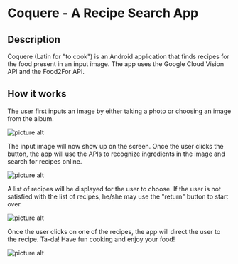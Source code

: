 # Coquere - A Recipe Search App
## Description ##
Coquere (Latin for "to cook") is an Android application that finds recipes for the food present in an input image. The app uses the Google Cloud Vision API and the Food2For API.

## How it works ##
The user first inputs an image by either taking a photo or choosing an image from the album.

![picture alt](https://challengepost-s3-challengepost.netdna-ssl.com/photos/production/software_photos/000/579/755/datas/gallery.jpg)

The input image will now show up on the screen. Once the user clicks the button, the app will use the APIs to recognize ingredients in the image and search for recipes online.

![picture alt](https://challengepost-s3-challengepost.netdna-ssl.com/photos/production/software_photos/000/579/752/datas/gallery.jpg)

A list of recipes will be displayed for the user to choose. If the user is not satisfied with the list of recipes, he/she may use the "return"  button to start over.

![picture alt](https://challengepost-s3-challengepost.netdna-ssl.com/photos/production/software_photos/000/579/754/datas/gallery.jpg)

Once the user clicks on one of the recipes, the app will direct the user to the recipe. Ta-da! Have fun cooking and enjoy your food!

![picture alt](https://challengepost-s3-challengepost.netdna-ssl.com/photos/production/software_photos/000/579/756/datas/gallery.jpg)
